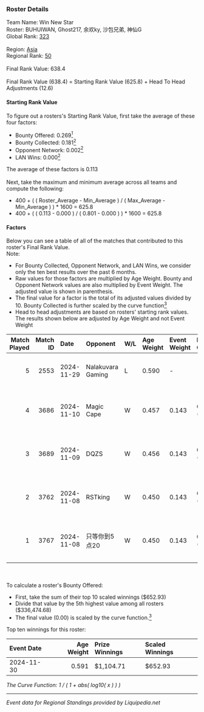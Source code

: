### Roster Details<br />
Team Name: Win New Star<br />
Roster: BUHUIWAN, Ghost217, 余欢ky, 沙包兄弟, 神仙G<br />
Global Rank: [323](../standings_global.md)<br />
<br />
Region: [Asia]( ../standings_asia.md)<br />
Regional Rank: [50]( ../standings_asia.md)<br />
<br />
Final Rank Value:  638.4<br />
<br />
Final Rank Value (638.4) = Starting Rank Value (625.8) + Head To Head Adjustments (12.6)<br />

#### Starting Rank Value<br />
To figure out a rosters's Starting Rank Value, first take the average of these four factors:<br />
- Bounty Offered: 0.269[<sup>1</sup>](#table2)
- Bounty Collected: 0.181[<sup>2</sup>](#table1)
- Opponent Network: 0.002[<sup>2</sup>](#table1)
- LAN Wins: 0.000[<sup>2</sup>](#table1)

The average of these factors is 0.113<br />
<br />
Next, take the maximum and minimum average across all teams and compute the following:<br />
- 400 + ( ( Roster_Average - Min_Average ) / ( Max_Average - Min_Average ) ) * 1600 = 625.8
- 400 + ( ( 0.113 - 0.000 ) / ( 0.801 - 0.000 ) ) * 1600 = 625.8


#### Factors<br />
Below you can see a table of all of the matches that contributed to this roster's Final Rank Value.<br />
Note:<br />

- For Bounty Collected, Opponent Network, and LAN Wins, we consider only the ten best results over the past 6 months.
- Raw values for those factors are multiplied by Age Weight. Bounty and Opponent Network values are also multiplied by Event Weight. The adjusted value is shown in parenthesis.
- The final value for a factor is the total of its adjusted values divided by 10. Bounty Collected is further scaled by the curve function[<sup>3</sup>](#curveFunction)
- Head to head adjustments are based on rosters' starting rank values. The results shown below are adjusted by Age Weight and not Event Weight
<span id="table1"></span><br />


| Match Played | Match ID | Date       | Opponent          | W/L | Age Weight | Event Weight | Bounty Collected | Opponent Network | LAN Wins  | H2H Adj. | Roster                                  |
| -: | -: | :- | :- | :- | :- | :- | :- | :- | :- | -: | :- |
|            5 |     2553 | 2024-11-29 | Nalakuvara Gaming | L   | 0.590      | -            | -                | -                | -         |   -12.64 | BUHUIWAN, Ghost217, 余欢ky, 沙包兄弟, 神仙G     |
|            4 |     3686 | 2024-11-10 | Magic Cape        | W   | 0.457      | 0.143        | 0.004 (0.000)    | 0.201 (0.013)    | 0 (0.000) |     8.16 | BUHUIWAN, Ghost217^, 余欢ky, 沙包兄弟, 神仙GGGG |
|            3 |     3689 | 2024-11-09 | DQZS              | W   | 0.456      | 0.143        | 0.000 (0.000)    | 0.042 (0.003)    | 0 (0.000) |     6.38 | BUHUIWAN, Ghost217^, 余欢ky, 沙包兄弟, 神仙GGGG |
|            2 |     3762 | 2024-11-08 | RSTking           | W   | 0.450      | 0.143        | 0.000 (0.000)    | 0.021 (0.001)    | 0 (0.000) |     6.05 | BUHUIWAN, Ghost217^, 余欢ky, 沙包兄弟, 神仙GGGG |
|            1 |     3767 | 2024-11-08 | 只等你到5点20          | W   | 0.450      | 0.143        | 0.000 (0.000)    | 0.000 (0.000)    | 0 (0.000) |     4.64 | BUHUIWAN, Ghost217^, 余欢ky, 沙包兄弟, 神仙GGGG |

<br />
<span id="table2"></span><br />
To calculate a roster's Bounty Offered:<br />

- First, take the sum of their top 10 scaled winnings ($652.93)
- Divide that value by the 5th highest value among all rosters ($336,474.68)
- The final value (0.00) is scaled by the curve function.[<sup>3</sup>](#curveFunction)

Top ten winnings for this roster:<br />

| Event Date | Age Weight | Prize Winnings | Scaled Winnings |
| :- | -: | :- | :- |
| 2024-11-30 |      0.591 | $1,104.71      | $652.93         |


<span id="curveFunction"></span>_The Curve Function: 1 / ( 1 + abs( log10( x ) ) )_<br />

---
_Event data for Regional Standings provided by Liquipedia.net_<br />
